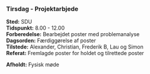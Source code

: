 ### Tirsdag - Projektarbjede
**Sted:** SDU  
**Tidspunkt:** 8.00 - 12.00  
**Forberedelse:** Bearbejdet poster med problemanalyse  
**Dagsorden:** Færdiggørelse af poster  
**Tilstede:** Alexander, Christian, Frederik B, Lau og Simon  
**Referat:** Fremlagde poster for holdet og tilrettede poster

**Afholdt:** Fysisk møde